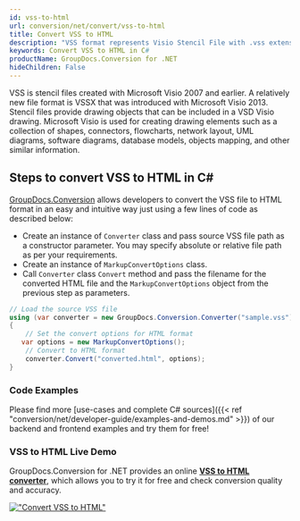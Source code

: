 ```yaml
---
id: vss-to-html
url: conversion/net/convert/vss-to-html
title: Convert VSS to HTML
description: "VSS format represents Visio Stencil File with .vss extension. Learn how to convert VSS to HTML file programmatically in C# language using GroupDocs.Conversion for .NET library."
keywords: Convert VSS to HTML in C#
productName: GroupDocs.Conversion for .NET
hideChildren: False
---
```


VSS is stencil files created with Microsoft Visio 2007 and earlier. A relatively new file format is VSSX that was introduced with Microsoft Visio 2013. Stencil files provide drawing objects that can be included in a VSD Visio drawing. Microsoft Visio is used for creating drawing elements such as a collection of shapes, connectors, flowcharts, network layout, UML diagrams, software diagrams, database models, objects mapping, and other similar information.

## Steps to convert VSS to HTML in C#

[GroupDocs.Conversion](https://products.groupdocs.com/conversion/net) allows developers to convert the VSS file to HTML format in an easy and intuitive way just using a few lines of code as described below:

* Create an instance of `Converter` class and pass source VSS file path as a constructor parameter. You may specify absolute or relative file path as per your requirements. 
* Create an instance of `MarkupConvertOptions` class.
* Call `Converter` class `Convert` method and pass the filename for the converted HTML file and the `MarkupConvertOptions` object from the previous step as parameters.

```csharp
// Load the source VSS file
using (var converter = new GroupDocs.Conversion.Converter("sample.vss"))
{
    // Set the convert options for HTML format
   var options = new MarkupConvertOptions();
    // Convert to HTML format
    converter.Convert("converted.html", options);
}
```

### Code Examples

Please find more [use-cases and complete C# sources]({{< ref "conversion/net/developer-guide/examples-and-demos.md" >}}) of our backend and frontend examples and try them for free!

### VSS to HTML Live Demo

GroupDocs.Conversion for .NET provides an online [**VSS to HTML converter**](https://products.groupdocs.app/conversion/vss-to-html), which allows you to try it for free and check conversion quality and accuracy.

[!["Convert VSS to HTML"](conversion/net/images/convert-to-html/convert-vss-to-html.png)](https://products.groupdocs.app/conversion/vss-to-html)